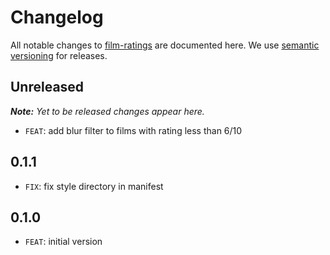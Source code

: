 # Changelog

All notable changes to [film-ratings](https://github.com/barmac/film-ratings) are documented here. We use [semantic versioning](http://semver.org/) for releases.

## Unreleased

___Note:__ Yet to be released changes appear here._

* `FEAT`: add blur filter to films with rating less than 6/10

## 0.1.1

* `FIX`: fix style directory in manifest

## 0.1.0

* `FEAT`: initial version
